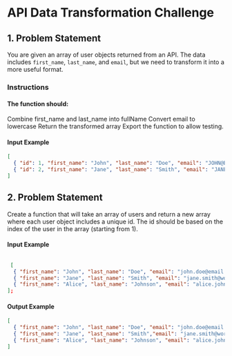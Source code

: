 # API Data Transformation Challenge  

## 1. Problem Statement
You are given an array of user objects returned from an API. The data includes `first_name`, `last_name`, and `email`, but we need to transform it into a more useful format.

### Instructions

#### The function should:
Combine first_name and last_name into fullName
Convert email to lowercase
Return the transformed array
Export the function to allow testing.

#### **Input Example**
```json
[
  { "id": 1, "first_name": "John", "last_name": "Doe", "email": "JOHN@EXAMPLE.COM" },
  { "id": 2, "first_name": "Jane", "last_name": "Smith", "email": "JANE@EXAMPLE.COM" }
]
```
## 2. Problem Statement
Create a function that will take an array of users and return a new array where each user object includes a unique id. The id should be based on the index of the user in the array (starting from 1).

#### **Input Example**

```json

 [
  { "first_name": "John", "last_name": "Doe", "email": "john.doe@email.com" },
  { "first_name": "Jane", "last_name": "Smith", "email": "jane.smith@work.com" },
  { "first_name": "Alice", "last_name": "Johnson", "email": "alice.johnson@email.com" }
];

```
#### **Output Example**

```json
[
  { "first_name": "John", "last_name": "Doe", "email": "john.doe@email.com", "id": 1 },
  { "first_name": "Jane", "last_name": "Smith","email": "jane.smith@work.com", "id": 2 },
  { "first_name": "Alice", "last_name": "Johnson", "email": "alice.johnson@email.com", "id": 3 }
]


```

